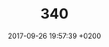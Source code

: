 ---
layout: post
title:  "340"
subtitle: ""
imgFilename: 340.png
description: musical visualisation story
date:   2017-09-26 19:57:39 +0200
tags: [3d]
---